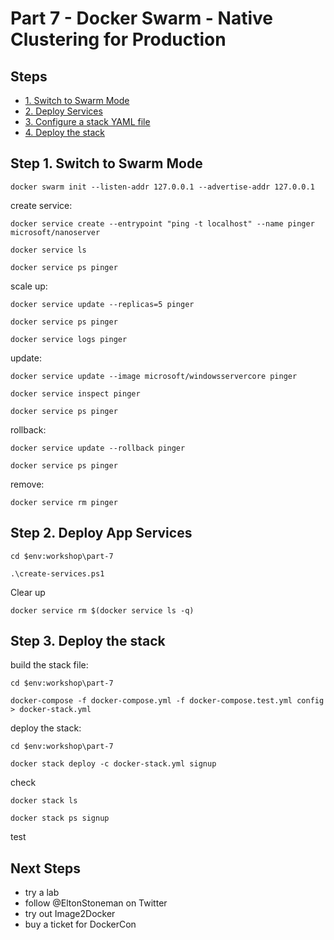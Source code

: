 # Part 7 - Docker Swarm - Native Clustering for Production



## Steps

* [1. Switch to Swarm Mode](#1)
* [2. Deploy Services](#2)
* [3. Configure a stack YAML file](#3)
* [4. Deploy the stack](#4)


## <a name="1"></a>Step 1. Switch to Swarm Mode

```
docker swarm init --listen-addr 127.0.0.1 --advertise-addr 127.0.0.1
```

create service:

```
docker service create --entrypoint "ping -t localhost" --name pinger microsoft/nanoserver

docker service ls

docker service ps pinger
```

scale up:

```
docker service update --replicas=5 pinger

docker service ps pinger

docker service logs pinger
```


update:

```
docker service update --image microsoft/windowsservercore pinger

docker service inspect pinger

docker service ps pinger
```

rollback:

```
docker service update --rollback pinger

docker service ps pinger
```

remove:

```
docker service rm pinger
```

## <a name="2"></a>Step 2. Deploy App Services

```
cd $env:workshop\part-7

.\create-services.ps1
```

Clear up

```
docker service rm $(docker service ls -q)
```


## <a name="1"></a>Step 3. Deploy the stack

build the stack file:

```
cd $env:workshop\part-7

docker-compose -f docker-compose.yml -f docker-compose.test.yml config > docker-stack.yml
```

deploy the stack:

```
cd $env:workshop\part-7

docker stack deploy -c docker-stack.yml signup
```

check

```
docker stack ls

docker stack ps signup
```

test

## Next Steps

- try a lab
- follow @EltonStoneman on Twitter
- try out Image2Docker
- buy a ticket for DockerCon